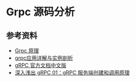 # Grpc 源码分析

## 参考资料

- [Grpc 原理](https://www.jianshu.com/p/5c3489d0da46)
- [grpc应用详解与实例剖析](https://www.jianshu.com/p/7392406e2450)
- [gRPC 官方文档中文版](https://doc.oschina.net/grpc?t=60134)
- [深入浅出 gRPC 01：gRPC 服务端创建和调用原理](http://jiangew.me/grpc-01/)
